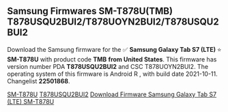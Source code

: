 <h2>Samsung Firmwares SM-T878U(TMB) T878USQU2BUI2/T878UOYN2BUI2/T878USQU2BUI2</h2>
Download the Samsung firmware for the ✅ <strong>Samsung Galaxy Tab S7 (LTE) </strong> ⭐ <strong>SM-T878U</strong> with product code <strong>TMB</strong> <strong> from United States</strong>. This firmware has version number PDA <strong>T878USQU2BUI2</strong> and CSC T878UOYN2BUI2. The operating system of this firmware is Android R , with build date 2021-10-11. Changelist <strong>22501868</strong>.


[SM-T878U](https://samfirm.shop/samsung/model/SM-T878U)
[T878USQU2BUI2](https://samfirm.shop/samsung/pda/T878USQU2BUI2)
[Download Firmware Samsung Galaxy Tab S7 (LTE) SM-T878U](https://samfirm.shop/samsung/firmware/463862)
